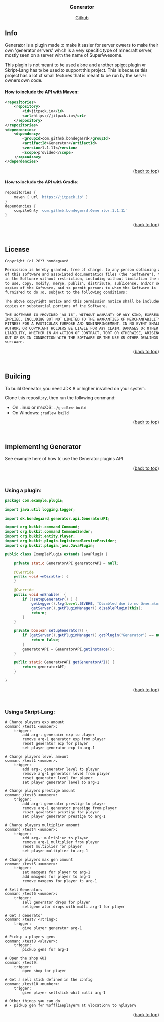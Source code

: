 <a name="readme-top"></a>

<!-- PROJECT LOGO -->
<br />
<div align="center">
    <h3 align="center">Generator</h3>
    <a href="https://github.com/bondegaard/Generator">Github</a>
</div>

## Info

Generator is a plugin made to make it easier for server owners to make their own 'generator servers' which is a very specific type of minecraft server, mostly seen on a server with the name of SuperAwesome.

This plugin is not meant to be used alone and another spigot plugin or Skript-Lang has to be used to support this project. This is because this project has a lot of small features that is meant to be run by the server owners own code.

#### How to include the API with Maven:

```xml
<repositories>
    <repository>
        <id>jitpack.io</id>
        <url>https://jitpack.io</url>
    </repository>
</repositories>
<dependencies>
    <dependency>
        <groupId>com.github.bondegaard</groupId>
        <artifactId>Generator</artifactId>
        <version>1.1.11</version>
        <scope>provided</scope>
    </dependency>
</dependencies>
```

<p align="right">(<a href="#readme-top">back to top</a>)</p>

#### How to include the API with Gradle:

```groovy
repositories {
    maven { url 'https://jitpack.io' }
}
dependencies {
    compileOnly 'com.github.bondegaard:Generator:1.1.11'
}
```

<p align="right">(<a href="#readme-top">back to top</a>)</p>
<br />

## License

```txt
Copyright (c) 2023 bondegaard

Permission is hereby granted, free of charge, to any person obtaining a copy
of this software and associated documentation files (the "Software"), to deal
in the Software without restriction, including without limitation the rights
to use, copy, modify, merge, publish, distribute, sublicense, and/or sell
copies of the Software, and to permit persons to whom the Software is
furnished to do so, subject to the following conditions:

The above copyright notice and this permission notice shall be included in all
copies or substantial portions of the Software.

THE SOFTWARE IS PROVIDED "AS IS", WITHOUT WARRANTY OF ANY KIND, EXPRESS OR
IMPLIED, INCLUDING BUT NOT LIMITED TO THE WARRANTIES OF MERCHANTABILITY,
FITNESS FOR A PARTICULAR PURPOSE AND NONINFRINGEMENT. IN NO EVENT SHALL THE
AUTHORS OR COPYRIGHT HOLDERS BE LIABLE FOR ANY CLAIM, DAMAGES OR OTHER
LIABILITY, WHETHER IN AN ACTION OF CONTRACT, TORT OR OTHERWISE, ARISING FROM,
OUT OF OR IN CONNECTION WITH THE SOFTWARE OR THE USE OR OTHER DEALINGS IN THE
SOFTWARE.
```

<p align="right">(<a href="#readme-top">back to top</a>)</p>
<br />

## Building

To build Geneator, you need JDK 8 or higher installed on your system.

Clone this repository, then run the following command:

- On Linux or macOS: `./gradlew build`
- On Windows: `gradlew build`

<p align="right">(<a href="#readme-top">back to top</a>)</p>
<br />

## Implementing Generator

See example here of how to use the Generator plugins API

<p align="right">(<a href="#readme-top">back to top</a>)</p>
<br />

### Using a plugin:

```java
package com.example.plugin;

import java.util.logging.Logger;

import dk.bondegaard.generator.api.GeneratorAPI;

import org.bukkit.command.Command;
import org.bukkit.command.CommandSender;
import org.bukkit.entity.Player;
import org.bukkit.plugin.RegisteredServiceProvider;
import org.bukkit.plugin.java.JavaPlugin;

public class ExamplePlugin extends JavaPlugin {

    private static GeneratorAPI generatorAPI = null;

    @Override
    public void onDisable() {
    }

    @Override
    public void onEnable() {
        if (!setupGenerator() ) {
            getLogger().log(Level.SEVERE, "Disabled due to no Generator dependency found!");
            getServer().getPluginManager().disablePlugin(this);
            return;
        }
    }

    private boolean setupGenerator() {
        if (getServer().getPluginManager().getPlugin("Generator") == null) {
            return false;
        }
        generatorAPI = GeneratorAPI.getInstance();
    }

    public static GeneratorAPI getGeneratorAPI() {
        return generatorAPI;
    }

}
```

<p align="right">(<a href="#readme-top">back to top</a>)</p>
<br />

### Using a Skript-Lang:

```skript-lang
# Change players exp amount
command /test1 <number>:
    trigger:
        add arg-1 generator exp to player
        remove arg-1 generator exp from player
        reset generator exp for player
        set player generator exp to arg-1

# Change players level amount
command /test2 <number>:
    trigger:
        add arg-1 generator level to player
        remove arg-1 generator level from player
        reset generator level for player
        set player generator level to arg-1

# Change players prestige amount
command /test3 <number>:
    trigger:
        add arg-1 generator prestige to player
        remove arg-1 generator prestige from player
        reset generator prestige for player
        set player generator prestige to arg-1

# Change players multiplier amount
command /test4 <number>:
    trigger:
        add arg-1 multiplier to player
        remove arg-1 multiplier from player
        reset multiplier for player
        set player multiplier to arg-1

# Change players max gen amount
command /test5 <number>:
    trigger:
        set maxgens for player to arg-1
        add maxgens for player to arg-1
        remove maxgens for player to arg-1

# Sell Generators
command /test6 <number>:
    trigger:
        sell generator drops for player
        sellgenerator drops with multi arg-1 for player

# Get a generator
command /test7 <string>:
    trigger:
        give player generator arg-1

# Pickup a players gens
command /test8 <player>:
    trigger:
        pickup gens for arg-1

# Open the shop GUI
command /test9:
    trigger:
        open shop for player

# Get a sell stick defined in the config
command /test10 <number>:
    trigger:
        give player sellstick whit multi arg-1

# Other things you can do:
# - pickup gen for %offlineplayer% at %location% to %player%
```

<p align="right">(<a href="#readme-top">back to top</a>)</p>
<br />

